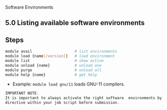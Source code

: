 Software Environments
## 5.0 Listing available software environments

## Steps
```bash
module avail                   # list environments
module load {name[/version]}   # load environment
module list                    # show active
module unload {name}           # unload one
module purge                   # unload all
module help {name}             # get help
```
- Example: `module load gnu/11` loads GNU-11 compilers.

```c
IMPORTANT NOTE:
It is important to always activate the right software  environments by using the module load
directive within your job script before submission.
```

